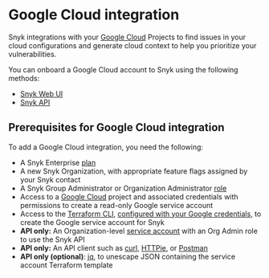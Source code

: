 # Google Cloud integration

Snyk integrations with your [Google Cloud](https://cloud.google.com/) Projects to find issues in your cloud configurations and generate cloud context to help you prioritize your vulnerabilities.

You can onboard a Google Cloud account to Snyk using the following methods:

* [Snyk Web UI](google-cloud-integration-web-ui/)
* [Snyk API](google-cloud-integration-api/)

## Prerequisites for Google Cloud integration

To add a Google Cloud integration, you need the following:

* A Snyk Enterprise [plan](https://snyk.io/plans/)
* A new Snyk Organization, with appropriate feature flags assigned by your Snyk contact
* A Snyk Group Administrator or Organization Administrator [role](../../../snyk-admin/manage-permissions-and-roles/permissions-associated-with-each-pre-defined-role.md)
* Access to a [Google Cloud](https://cloud.google.com/) project and associated credentials with permissions to create a read-only Google service account
* Access to the [Terraform CLI](https://www.terraform.io/downloads), [configured with your Google credentials](https://registry.terraform.io/providers/hashicorp/google/latest/docs/guides/getting\_started), to create the Google service account for Snyk
* **API only:** An Organization-level [service account](../../../enterprise-setup/service-accounts/) with an Org Admin role to use the Snyk API
* **API only:** An API client such as [curl](https://curl.se/), [HTTPie](https://httpie.io/), or [Postman](https://www.postman.com/)
* **API only (optional)**: [jq](https://stedolan.github.io/jq/), to unescape JSON containing the service account Terraform template
